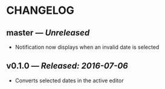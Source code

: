 # CHANGELOG

## **master** &mdash; *Unreleased*

* Notification now displays when an invalid date is selected

## **v0.1.0** &mdash; *Released: 2016-07-06*

* Converts selected dates in the active editor
